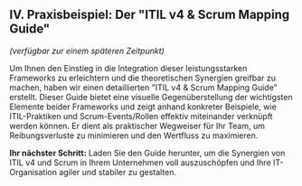 
## IV. Praxisbeispiel: Der "ITIL v4 & Scrum Mapping Guide"
*(verfügbar zur einem späteren Zeitpunkt)*

Um Ihnen den Einstieg in die Integration dieser leistungsstarken Frameworks zu erleichtern und die theoretischen Synergien greifbar zu machen, haben wir einen detaillierten "ITIL v4 & Scrum Mapping Guide" erstellt. Dieser Guide bietet eine visuelle Gegenüberstellung der wichtigsten Elemente beider Frameworks und zeigt anhand konkreter Beispiele, wie ITIL-Praktiken und Scrum-Events/Rollen effektiv miteinander verknüpft werden können. Er dient als praktischer Wegweiser für Ihr Team, um Reibungsverluste zu minimieren und den Wertfluss zu maximieren. 

**Ihr nächster Schritt:** Laden Sie den Guide herunter, um die Synergien von ITIL v4 und Scrum in Ihrem Unternehmen voll auszuschöpfen und Ihre IT-Organisation agiler und stabiler zu gestalten.